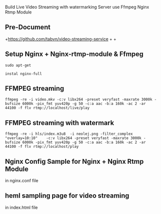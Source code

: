 Build Live Video Streaming with watermarking Server use Ffmpeg Nginx Rtmp Module  

## Pre-Document
+https://github.com/tabvn/video-streaming-service
+
+



## Setup Nginx + Nginx-rtmp-module & Ffmpeg 
```
sudo apt-get 

instal nginx-full

```

## FFMPEG streaming
```
ffmpeg -re -i video.mkv -c:v libx264 -preset veryfast -maxrate 3000k -bufsize 6000k -pix_fmt yuv420p -g 50 -c:a aac -b:a 160k -ac 2 -ar 44100 -f flv rtmp://localhost/live/play
```

## FFMPEG streaming with watermark
```
ffmpeg -re -i hls/index.m3u8  -i neolej.png -filter_complex "overlay=10:10"    -c:v libx264 -preset veryfast -maxrate 3000k -bufsize 6000k -pix_fmt yuv420p -g 50 -c:a aac -b:a 160k -ac 2 -ar 44100 -f flv rtmp://localhost/play
```

## Nginx Config Sample for Nginx + Nginx Rtmp Module
in nginx.conf file 

## heml sampling page for video streaming 

in index.html file 
